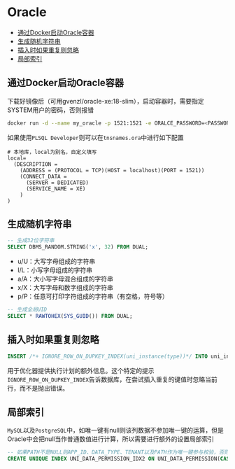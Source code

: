 <!-- omit from toc -->
# Oracle

- [通过Docker启动Oracle容器](#通过docker启动oracle容器)
- [生成随机字符串](#生成随机字符串)
- [插入时如果重复则忽略](#插入时如果重复则忽略)
- [局部索引](#局部索引)

## 通过Docker启动Oracle容器

下载好镜像后（可用gvenzl/oracle-xe:18-slim），启动容器时，需要指定SYSTEM用户的密码，否则报错
```bash
docker run -d --name my_oracle -p 1521:1521 -e ORALCE_PASSWORD=<PASSWORD> <镜像名>
```

如果使用`PLSQL Developer`则可以在`tnsnames.ora`中进行如下配置

```
# 本地库，local为别名，自定义填写
local=
  (DESCRIPTION =
    (ADDRESS = (PROTOCOL = TCP)(HOST = localhost)(PORT = 1521))
    (CONNECT_DATA =
      (SERVER = DEDICATED)
      (SERVICE_NAME = XE)
    )
)
```

## 生成随机字符串

```sql
-- 生成32位字符串
SELECT DBMS_RANDOM.STRING('x', 32) FROM DUAL;
```

- u/U：大写字母组成的字符串
- l/L：小写字母组成的字符串
- a/A：大小写字母混合组成的字符串
- x/X：大写字母和数字组成的字符串
- p/P：任意可打印字符组成的字符串（有空格，符号等）

```sql
-- 生成全局UID
SELECT * RAWTOHEX(SYS_GUID()) FROM DUAL;
```

## 插入时如果重复则忽略

```sql
INSERT /*+ IGNORE_ROW_ON_DUPKEY_INDEX(uni_instance(type))*/ INTO uni_instance(instance_id) VALUES (LOWER(RAWTOHEX(SYS_GUID()))) ;
```

用于优化器提供执行计划的额外信息。这个特定的提示`IGNORE_ROW_ON_DUPKEY_INDEX`告诉数据库，在尝试插入重复的键值时忽略当前行，而不是抛出错误。

## 局部索引

`MySQL`以及`PostgreSQL`中，如唯一键有null则该列数据不参加唯一键的运算，但是Oracle中会把null当作普通数值进行计算，所以需要进行额外的设置局部索引

```sql
-- 如果PATH不是NULL则APP_ID、DATA_TYPE、TENANT以及PATH作为唯一键参与校验，否则不作为索引
CREATE UNIQUE INDEX UNI_DATA_PERMISSION_IDX2 ON UNI_DATA_PERMISSION(CASE WHEN PATH IS NOT NULL THEN APP_ID||'-'||DATA_TYPE||'-'||TENANT||'-'||PATH END)
```

